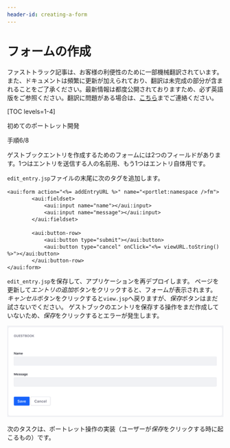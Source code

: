 ```yaml
---
header-id: creating-a-form
---
```


# フォームの作成

<p class="alert alert-info"><span class="wysiwyg-color-blue120">ファストトラック記事は、お客様の利便性のために一部機械翻訳されています。また、ドキュメントは頻繁に更新が加えられており、翻訳は未完成の部分が含まれることをご了承ください。最新情報は都度公開されておりますため、必ず英語版をご参照ください。翻訳に問題がある場合は、<a href="mailto:support-content-jp@liferay.com">こちら</a>までご連絡ください。</span></p>

[TOC levels=1-4]

<div class="learn-path-step row">
    <p id="stepTitle">初めてのポートレット開発</p><p>手順6/8</p>
</div>

ゲストブックエントリを作成するためのフォームには2つのフィールドがあります。1つはエントリを送信する人の名前用、もう1つはエントリ自体用です。

`edit_entry.jsp`ファイルの末尾に次のタグを追加します。

    <aui:form action="<%= addEntryURL %>" name="<portlet:namespace />fm">
            <aui:fieldset>
                <aui:input name="name"></aui:input>
                <aui:input name="message"></aui:input>
            </aui:fieldset>
    
            <aui:button-row>
                <aui:button type="submit"></aui:button>
                <aui:button type="cancel" onClick="<%= viewURL.toString() %>"></aui:button>
            </aui:button-row>
    </aui:form>

`edit_entry.jsp`を保存して、アプリケーションを再デプロイします。 ページを更新して*エントリの追加*ボタンをクリックすると、フォームが表示されます。 *キャンセル*ボタンをクリックすると`view.jsp`へ戻りますが、*保存*ボタンはまだ試さないでください。 ゲストブックのエントリを保存する操作をまだ作成していないため、*保存*をクリックするとエラーが発生します。

![図1：これは、エントリを追加するためのゲストブックアプリケーションのフォームです。](../../../images/first-guestbook-portlet-edit-entry.png)

次のタスクは、ポートレット操作の実装（ユーザーが*保存*をクリックする時に起こるもの）です。

